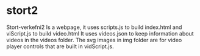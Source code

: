 # stort2
Stort-verkefni2
Is a webpage, it uses scripts.js to build index.html
and viScript.js to build video.html
It uses videos.json to keep information about videos in 
the videos folder.
The svg images in img folder are for video player controls
that are built in vidScript.js.
